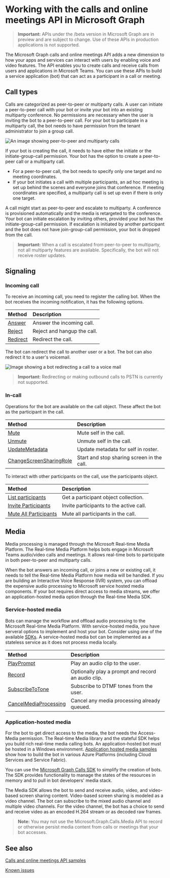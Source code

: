 ﻿# Working with the calls and online meetings API in Microsoft Graph

> **Important:** APIs under the /beta version in Microsoft Graph are in preview and are subject to change. Use of these APIs in production applications is not supported.

The Microsoft Graph calls and online meetings API adds a new dimension to how your apps and services can interact with users by enabling voice and video features. The API enables you to create calls and receive calls from users and applications in Microsoft Teams. You can use these APIs to build a service application (bot) that can act as a participant in a call or meeting.

## Call types

Calls are categorized as peer-to-peer or multiparty calls. A user can initiate a peer-to-peer call with your bot or invite your bot into an existing multiparty conference. No permissions are necessary when the user is inviting the bot to a peer-to-peer call. For your bot to participate in a multiparty call, the bot needs to have permission from the tenant administrator to join a group call.

![An image showing peer-to-peer and multiparty calls](https://cdn.graph.office.net/prod/GraphDocuments/en-us/concepts/images/call-types.png)

If your bot is creating the call, it needs to have either the initiate or the initiate-group-call permission. Your bot has the option to create a peer-to-peer call or a multiparty call.

- For a peer-to-peer call, the bot needs to specify only one target and no meeting coordinates. 
- If your bot initiates a call with multiple participants, an ad hoc meeting is set up behind the scenes and everyone joins that conference. If meeting coordinates are specified, a multiparty call is set up even if there is only one target.

A call might start as peer-to-peer and escalate to multiparty. A conference is provisioned automatically and the media is retargeted to the conference. Your bot can initiate escalation by inviting others, provided your bot has the initiate-group-call permission. If escalation is initiated by another participant and the bot does not have join-group-call permission, your bot is dropped from the call.

> **Important:** When a call is escalated from peer-to-peer to multiparty, not all multiparty features are available. Specifically, the bot will not receive roster updates.

## Signaling

### Incoming call

To receive an incoming call, you need to register the calling bot. When the bot receives the incoming notification, it has the following options.

| Method                              | Description                                  |
|:------------------------------------|:---------------------------------------------|
| [Answer](../api/call_answer.md)     | Answer the incoming call.                    |
| [Reject](../api/call_reject.md)     | Reject and hangup the call.                  |
| [Redirect](../api/call_redirect.md) | Redirect the call.                           |

The bot can redirect the call to another user or a bot. The bot can also redirect it to a user's voicemail.

![Image showing a bot redirecting a call to a voice mail](https://cdn.graph.office.net/prod/GraphDocuments/en-us/concepts/images/call-handling.png)

> **Important:** Redirecting or making outbound calls to PSTN is currently not supported.

### In-call

Operations for the bot are available on the call object. These affect the bot as the participant in the call.

| Method                                                            | Description                                  |
|:------------------------------------------------------------------|:---------------------------------------------|
| [Mute](../api/call_mute.md)                                       | Mute self in the call.                       |
| [Unmute](../api/call_unmute.md)                                   | Unmute self in the call.                     |
| [UpdateMetadata](../api/call_updatemetadata.md)                   | Update metadata for self in roster.          |
| [ChangeScreenSharingRole](../api/call_changescreensharingrole.md) | Start and stop sharing screen in the call.   |

To interact with other participants on the call, use the participants object.

| Method                                                            | Description                                  |
|:------------------------------------------------------------------|:---------------------------------------------|
| [List participants](../api/call_list_participants.md)             | Get a participant object collection.         |
| [Invite Participants](../api/participant_invite.md)               | Invite participants to the active call.      |
| [Mute All Participants](../api/participant_muteall.md)            | Mute all participants in the call.           |

## Media

Media processing is managed through the Microsoft Real-time Media Platform. The Real-time Media Platform helps bots engage in Microsoft Teams audio/video calls and meetings. It allows real-time bots to participate in both peer-to-peer and multiparty calls​.

When the bot answers an incoming call, or joins a new or existing call, it needs to tell the Real-time Media Platform how media will be handled. If you are building an Interactive Voice Response (IVR) system, you can offload the expensive audio processing to Microsoft service hosted media components. If your bot requires direct access to media streams, we offer an application-hosted media option through the Real-time Media SDK.

### Service-hosted media

Bots can manage the workflow and offload audio processing to the Microsoft Real-time Media Platform. With service-hosted media, you have serveral options to implement and host your bot. Consider using one of the available [SDKs](https://developer.microsoft.com/graph/code-samples-and-sdks). A service-hosted media bot can be implemented as a stateless service as it does not process media locally.

| Method                                                        | Description                                             |
|:--------------------------------------------------------------|:--------------------------------------------------------|
| [PlayPrompt](../api/call_playprompt.md)                       | Play an audio clip to the user.                         |
| [Record](../api/call_record.md)                               | Optionally play a prompt and record an audio clip.      |
| [SubscribeToTone](../api/call_subscribetotone.md)             | Subscribe to DTMF tones from the user.                  |
| [CancelMediaProcessing](../api/call_cancelmediaprocessing.md) | Cancel any media processing already queued.             |

### Application-hosted media

For the bot to get direct access to the media, the bot needs the Access-Media permission. The Real-time Media library and the stateful SDK helps you build rich real-time media calling bots. An application-hosted bot must be hosted in a Windows environment. [Application hosted media samples](https://github.com/microsoftgraph/microsoft-graph-comms-samples) show how to build the bot in various Azure Platforms (including Cloud Services and Service Fabric).

You can use the [Microsoft Graph Calls SDK](https://microsoftgraph.github.io/microsoft-graph-comms-samples/docs/articles/index.html) to simplify the creation of bots. The SDK provides functionality to manage the states of the resources in memory and to pull in bot developers' media stack.

The Media SDK allows the bot to send and receive audio, video, and video-based screen sharing content. Video-based screen sharing is modeled as a video channel. The bot can subscribe to the mixed audio channel and multiple video channels. For the video channel, the bot has a choice to send and receive video as an encoded H.264 stream or as decoded raw frames.

> **Note:** You may not use the Microsoft.Graph.Calls.Media API to record or otherwise persist media content from calls or meetings that your bot accesses.

## See also

[Calls and online meetings API samples](https://github.com/microsoftgraph/microsoft-graph-comms-samples/)

[Known issues](/graph/known_issues#Calls-and-online-meetings)
